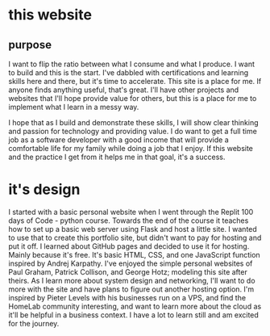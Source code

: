# this website

## purpose
I want to flip the ratio between what I consume and what I produce. I want to build and this is the start.
I've dabbled with certifications and learning skills here and there, but it's time to accelerate. This site is a place for me. If anyone finds anything useful, that's great. I'll have other projects and websites that I'll hope provide value for others, but this is a place for me to implement what I learn in a messy way.

I hope that as I build and demonstrate these skills, I will show clear thinking and passion for technology and providing value. I do want to get a full time job as a software developer with a good income that will provide a comfortable life for my family while doing a job that I enjoy. If this website and the practice I get from it helps me in that goal, it's a success.

# it's design
I started with a basic personal website when I went through the Replit 100 days of Code - python course. Towards the end of the course it teaches how to set up a basic web server using Flask and host a little site. I wanted to use that to create this portfolio site, but didn't want to pay for hosting and put it off. I learned about GitHub pages and decided to use it for hosting. Mainly because it's free. It's basic HTML, CSS, and one JavaScript function inspired by Andrej Karpathy. I've enjoyed the simple personal websites of Paul Graham, Patrick Collison, and George Hotz; modeling this site after theirs. As I learn more about system design and networking, I'll want to do more with the site and have plans to figure out another hosting option. I'm inspired by Pieter Levels with his businesses run on a VPS, and find the HomeLab community interesting, and want to learn more about the cloud as it'll be helpful in a business context. I have a lot to learn still and am excited for the journey.
